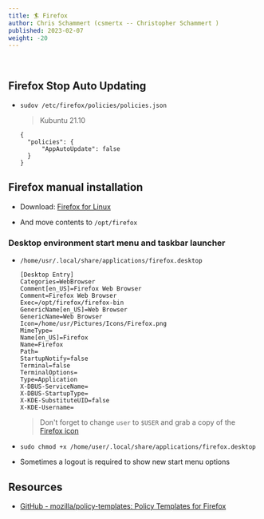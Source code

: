 ```yaml
---
title: 🏄 Firefox
author: Chris Schammert (csmertx -- Christopher Schammert )
published: 2023-02-07
weight: -20
---
```


<br />

## Firefox Stop Auto Updating

- ```sudov /etc/firefox/policies/policies.json```

  > Kubuntu 21.10
  ```
  {
    "policies": {
        "AppAutoUpdate": false
    }
  }

  ```

## Firefox manual installation

- Download: [Firefox for Linux](https://www.mozilla.org/en-US/firefox/linux/)

- And move contents to ```/opt/firefox```


### Desktop environment start menu and taskbar launcher

- ```/home/usr/.local/share/applications/firefox.desktop```

  ```
  [Desktop Entry]
  Categories=WebBrowser
  Comment[en_US]=Firefox Web Browser
  Comment=Firefox Web Browser
  Exec=/opt/firefox/firefox-bin
  GenericName[en_US]=Web Browser
  GenericName=Web Browser
  Icon=/home/usr/Pictures/Icons/Firefox.png
  MimeType=
  Name[en_US]=Firefox
  Name=Firefox
  Path=
  StartupNotify=false
  Terminal=false
  TerminalOptions=
  Type=Application
  X-DBUS-ServiceName=
  X-DBUS-StartupType=
  X-KDE-SubstituteUID=false
  X-KDE-Username=
  ```

  > Don't forget to change ```user``` to ```$USER``` and grab a copy of the [Firefox icon](https://i.imgur.com/lBvUY2K.png)

- ```sudo chmod +x /home/user/.local/share/applications/firefox.desktop```

- Sometimes a logout is required to show new start menu options

## Resources

- [GitHub - mozilla/policy-templates: Policy Templates for Firefox](https://github.com/mozilla/policy-templates)
